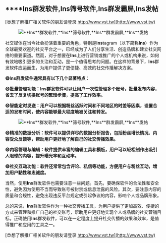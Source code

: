 ## ****Ins**群发软件,**Ins**筛号软件,**Ins**群发霸屏,**Ins**发帖**

[😍想了解推广相关软件的朋友请登录 http://www.vst.tw](http://www.vst.tw)

 <center><img src="https://vst.tw/MP4/tuiguang/png/2.png" alt="**Ins**群发软件,**Ins**筛号软件,**Ins**群发霸屏,**Ins**发帖"></center>

社交媒体在当今社会扮演着重要的角色，特别是**Ins**tagram（以下简称**Ins**）作为全球最受欢迎的社交平台之一，已经成为了人们分享生活、创造品牌和建立社交网络的重要渠道。然而，对于想要在**Ins**上进行营销或推广的个人或机构来说，如何有效地吸引更多的关注和互动，是一个值得思考的问题。在这样的背景下，**Ins**群发软件应运而生，为用户提供了更便捷、高效的社交传播解决方案。

**😄**Ins**群发软件通常具有以下几个显著特点：**

**😄批量管理功能：**Ins**群发软件可以让用户一次性管理多个账号，批量发布内容，省去了反复切换账号的繁琐步骤，提高了工作效率。**

**😄智能定时发送：用户可以根据粉丝活跃时间和不同地区的时差等因素，设置合适的发布时间，使内容能够最大程度地被关注和转发。**

 <center><img src="https://vst.tw/MP4/tuiguang/png/3.png" alt="**Ins**群发软件,**Ins**筛号软件,**Ins**群发霸屏,**Ins**发帖"></center>

**😄精准的数据分析：软件可以提供详尽的数据分析报告，包括粉丝增长情况、内容受众反馈等，帮助用户更好地了解自己的社交传播效果。**

**😄内容管理与编辑：软件提供丰富的编辑工具和模板，用户可以轻松制作出吸引人眼球的内容，提升曝光率和互动率。**

**😄社交互动功能：软件还常常包含评论、私信等功能，方便用户与粉丝互动，增加用户黏性和忠诚度。**

当然，使用**Ins**群发软件也需要注意一些问题。首先，要确保软件的合法性和安全性，避免因为使用不当而导致账号被封禁或信息泄露的风险。其次，要注意内容的质量和合规性，避免出现违反平台规定或引起争议的内容，影响个人或品牌形象。

总的来说，**Ins**群发软件作为一种社交传播工具，为用户提供了更加高效、便捷的方式来管理和推广自己的社交账号，帮助用户更好地实现个人或品牌的社交营销目标。正确使用**Ins**群发软件，可以在一定程度上提升社交传播的效果和效率，是值得推广和应用的工具之一。

[😍想了解推广相关软件的朋友请登录 http://www.vst.tw](http://www.vst.tw)



